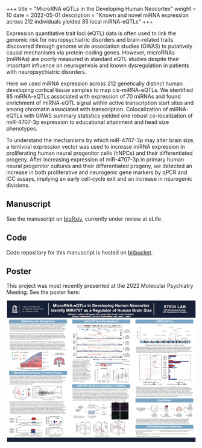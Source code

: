 +++
title = "MicroRNA eQTLs in the Developing Human Neocortex"
weight = 10
date = 2022-05-01
description = "Known and novel miRNA expression across 212 individuals yielded 85 local miRNA-eQTLs"
+++

Expression quantitative trait loci (eQTL) data is often used to link the genomic risk for neuropsychiatric disorders and brain-related traits discovered through genome wide association studies (GWAS) to putatively causal mechanisms via protein-coding genes. However, microRNAs (miRNAs) are poorly measured in standard eQTL studies despite their important influence on neurogenesis and known dysregulation in patients with neuropsychiatric disorders.  

Here we used miRNA expression across 212 genetically distinct human developing cortical tissue samples to map cis-miRNA-eQTLs. We identified 85 miRNA-eQTLs associated with expression of 70 miRNAs and found enrichment of miRNA-eQTL signal within active transcription start sites and among chromatin associated with transcription. Colocalization of miRNA-eQTLs with GWAS summary statistics yielded one robust co-localization of miR-4707-3p expression to educational attainment and head size phenotypes.  

To understand the mechanisms by which miR-4707-3p may alter brain size, a lentiviral expression vector was used to increase miRNA expression in proliferating human neural progenitor cells (hNPCs) and their differentiated progeny. After increasing expression of miR-4707-3p in primary human neural progenitor cultures and their differentiated progeny, we detected an increase in both proliferative and neurogenic gene markers by qPCR and ICC assays, implying an early cell-cycle exit and an increase in neurogenic divisions.  

## Manuscript

See the manuscript on <a href="https://www.biorxiv.org/content/10.1101/2022.03.31.486585v1" target="_blank">bioRxiv</a>, currently under review at eLife.  

## Code

Code repository for this manuscript is hosted on <a href="https://bitbucket.org/steinlabunc/mirna-eqtl/src/master/" target="_blank">bitbucket</a>.  

## Poster

This project was most recently presented at the 2022 Molecular Psychiatry Meeting. See the poster here:  

<p align="center">
  <a href="/posters/2022_MPA_Conference.png" target="_blank"><img src="/images/mirna-eqtl/poster_thumbnail.png" alt="2022 MPA Poster" width="500"/></a>
</p>
